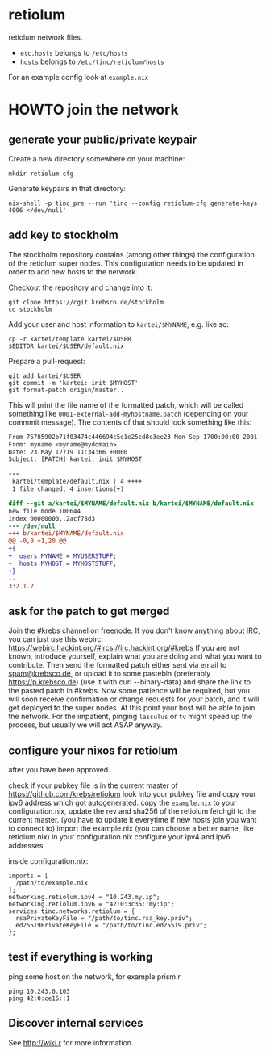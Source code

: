 # retiolum

retiolum network files.

* `etc.hosts` belongs to `/etc/hosts`
* `hosts` belongs to `/etc/tinc/retiolum/hosts`

For an example config look at `example.nix`


# HOWTO join the network

## generate your public/private keypair

Create a new directory somewhere on your machine:

```
mkdir retiolum-cfg
```

Generate keypairs in that directory:

```
nix-shell -p tinc_pre --run 'tinc --config retiolum-cfg generate-keys 4096 </dev/null'
```

## add key to stockholm

The stockholm repository contains (among other things) the configuration of the
retiolum super nodes.  This configuration needs to be updated in order to add
new hosts to the network.

Checkout the repository and change into it:

```
git clone https://cgit.krebsco.de/stockholm
cd stockholm
```

Add your user and host information to `kartei/$MYNAME`, e.g. like so:

```
cp -r kartei/template kartei/$USER
$EDITOR kartei/$USER/default.nix
```

Prepare a pull-request:

```
git add kartei/$USER
git commit -m 'kartei: init $MYHOST'
git format-patch origin/master..
```

This will print the file name of the formatted patch, which will be called
something like `0001-external-add-myhostname.patch` (depending on your commmit
message).  The contents of that should look something like this:

```patch
From 75785902b71f03474c446694c5e1e25cd8c3ee23 Mon Sep 1700:00:00 2001
From: myname <myname@mydomain>
Date: 23 May 12719 11:34:66 +0000
Subject: [PATCH] kartei: init $MYHOST

---
 kartei/template/default.nix | 4 ++++
 1 file changed, 4 insertions(+)

diff --git a/kartei/$MYNAME/default.nix b/kartei/$MYNAME/default.nix
new file mode 100644
index 00000000..2acf78d3
--- /dev/null
+++ b/kartei/$MYNAME/default.nix
@@ -0,0 +1,20 @@
+{
+  users.MYNAME = MYUSERSTUFF;
+  hosts.MYHOST = MYHOSTSTUFF;
+}
-- 
332.1.2
```

## ask for the patch to get merged

Join the #krebs channel on freenode.
If you don't know anything about IRC, you can just use this webirc: https://webirc.hackint.org/#ircs://irc.hackint.org/#krebs
If you are not known, introduce yourself, explain what you are doing and what you want to contribute.
Then send the formatted patch either sent via email to spam@krebsco.de, or
upload it to some pastebin (preferably https://p.krebsco.de) (use it with curl --binary-data) and share the
link to the pasted patch in #krebs.
Now some patience will be required, but you will soon receive confirmation or
change requests for your patch, and it will get deployed to the super nodes.
At this point your host will be able to join the network.
For the impatient, pinging `lassulus` or `tv` might speed up the process,
but usually we will act ASAP anyway.

## configure your nixos for retiolum

after you have been approved..

check if your pubkey file is in the current master of https://github.com/krebs/retiolum
look into your pubkey file and copy your ipv6 address which got autogenerated.
copy the `example.nix` to your configuration.nix, update the rev and sha256 of the retiolum fetchgit to the current master. (you have to update it everytime if new hosts join you want to connect to)
import the example.nix (you can choose a better name, like retiolum.nix) in your configuration.nix
configure your ipv4 and ipv6 addresses

inside configuration.nix:

```
imports = [
  /path/to/example.nix
];
networking.retiolum.ipv4 = "10.243.my.ip";
networking.retiolum.ipv6 = "42:0:3c35::my:ip";
services.tinc.networks.retiolum = {
  rsaPrivateKeyFile = "/path/to/tinc.rsa_key.priv";
  ed25519PrivateKeyFile = "/path/to/tinc.ed25519.priv";
};
```

## test if everything is working

ping some host on the network, for example prism.r

```
ping 10.243.0.103
ping 42:0:ce16::1
```

## Discover internal services

See http://wiki.r for more information.
